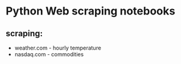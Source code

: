 # Python Web scraping notebooks
## scraping:
- weather.com - hourly temperature
- nasdaq.com - commodities
